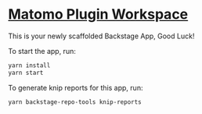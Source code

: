 # [Matomo Plugin Workspace](https://backstage.io)

This is your newly scaffolded Backstage App, Good Luck!

To start the app, run:

```sh
yarn install
yarn start
```

To generate knip reports for this app, run:

```sh
yarn backstage-repo-tools knip-reports
```
